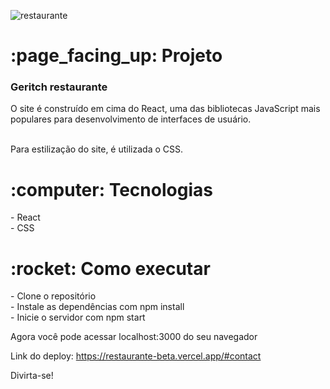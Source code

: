 
![restaurante](https://user-images.githubusercontent.com/115239333/225342146-a0f9c303-c1a1-4e9b-9743-ea70ab214566.png)

<h1> :page_facing_up: Projeto</h1>
<h3>Geritch restaurante</h3> 
O site é construído em cima do React, uma das bibliotecas JavaScript mais populares para desenvolvimento de interfaces de usuário.</br></br>

Para estilização do site, é utilizada o CSS.

<h1> :computer: Tecnologias</h1>
- React </br>
- CSS </br>

<h1> :rocket: Como executar</h1>
- Clone o repositório </br>
- Instale as dependências com npm install </br>
- Inicie o servidor com npm start  </br>

Agora você pode acessar localhost:3000 do seu navegador

Link do deploy: https://restaurante-beta.vercel.app/#contact</br>

Divirta-se!

